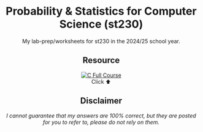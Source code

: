 <div align="center">

#  Probability & Statistics for Computer Science (st230)
My lab-prep/worksheets for st230 in the 2024/25 school year.

## Resource
[![C Full Course](https://m.media-amazon.com/images/M/MV5BMDJmOGE1NTAtNGQyZS00YjI0LWFhYzItNDdlNmNmNTdmNTRjXkEyXkFqcGc@._V1_.jpg)](https://www.youtube.com/watch?v=2MuDZIAzBMY&list=PLoROMvodv4rOpr_A7B9SriE_iZmkanvUg&index=1&t=3552s)<br/>
Click ⬆️

## Disclaimer
*I cannot guarantee that my answers are 100% correct, but they are posted for you to refer to, please do not rely on them.*
